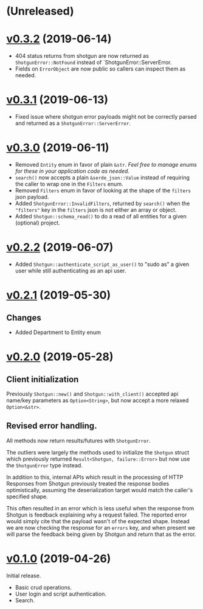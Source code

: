 # (Unreleased)


# [v0.3.2](https://github.com/LaikaStudios/shotgrid-rs/compare/v0.3.1...v0.3.2) (2019-06-14)

- 404 status returns from shotgun are now returned as `ShotgunError::NotFound`
  instead of `ShotgunError::ServerError.
- Fields on `ErrorObject` are now public so callers can inspect
  them as needed.

# [v0.3.1](https://github.com/LaikaStudios/shotgrid-rs/compare/v0.3.0...v0.3.1) (2019-06-13)

- Fixed issue where shotgun error payloads might not be correctly parsed and
  returned as a `ShotgunError::ServerError`.

# [v0.3.0](https://github.com/LaikaStudios/shotgrid-rs/compare/v0.2.2...v0.3.0) (2019-06-11)

- Removed `Entity` enum in favor of plain `&str`. _Feel free to manage enums
  for these in your application code as needed._
- `search()` now accepts a plain `&serde_json::Value` instead of requiring the
  caller to wrap one in the `Filters` enum.
- Removed `Filters` enum in favor of looking at the shape of the `filters`
  json payload.
- Added `ShotgunError::InvalidFilters`, returned by `search()` when the
  `"filters"` key in the `filters` json is not either an array or object.
- Added `Shotgun::schema_read()` to do a read of all entities for a given
  (optional) project.


# [v0.2.2](https://github.com/LaikaStudios/shotgrid-rs/compare/v0.2.1...v0.2.2) (2019-06-07)

- Added `Shotgun::authenticate_script_as_user()` to "sudo as" a given user while still
  authenticating as an api user.

# [v0.2.1](https://github.com/LaikaStudios/shotgrid-rs/compare/v0.2.0...v0.2.1) (2019-05-30)

## Changes

 - Added Department to Entity enum

# [v0.2.0](https://github.com/LaikaStudios/shotgrid-rs/compare/v0.1.0...v0.2.0) (2019-05-28)


## Client initialization

Previously `Shotgun::new()` and `Shotgun::with_client()` accepted api name/key
parameters as `Option<String>`, but now accept a more relaxed `Option<&str>`.

## Revised error handling.

All methods now return results/futures with `ShotgunError`.

The outliers were largely the methods used to initialize the `Shotgun`
struct which previously returned `Result<Shotgun, failure::Error>`
but now use the `ShotgunError` type instead.

In addition to this, internal APIs which result in the processing of HTTP
Responses from Shotgun previously treated the response bodies optimistically,
assuming the deserialization target would match the caller's specified shape.

This often resulted in an error which is less useful when the response from
Shotgun is feedback explaining why a request failed. The reported error would
simply cite that the payload wasn't of the expected shape. Instead we are now
checking the response for an `errors` key, and when present we will parse the
feedback being given by Shotgun and return that as the error.


# [v0.1.0](https://github.com/LaikaStudios/shotgrid-rs/tree/v0.1.0) (2019-04-26)

Initial release.

- Basic crud operations.
- User login and script authentication.
- Search.
